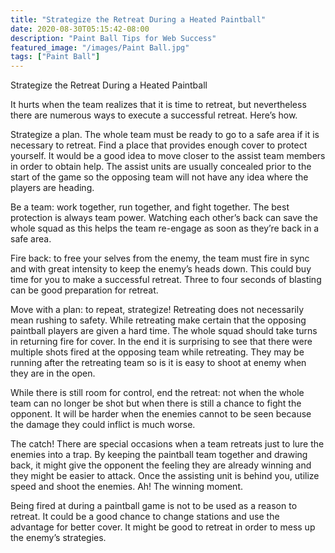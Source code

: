 ```yaml
---
title: "Strategize the Retreat During a Heated Paintball"
date: 2020-08-30T05:15:42-08:00
description: "Paint Ball Tips for Web Success"
featured_image: "/images/Paint Ball.jpg"
tags: ["Paint Ball"]
---
```


Strategize the Retreat During a Heated Paintball

It hurts when the team realizes that it is time to retreat, but nevertheless there are numerous ways to execute a successful retreat. Here’s how.

Strategize a plan.  The whole team must be ready to go to a safe area if it is necessary to retreat.  Find a place that provides enough cover to protect  yourself.  It would be a good idea to move closer to the assist team members in order to obtain help.  The assist units are usually concealed prior to the start of the game so the opposing team will not have any idea where the players are heading.

Be a team: work together, run together, and fight together.  The best protection is always team power.  Watching each other’s back can save the whole squad as this helps the team re-engage as soon as they’re back in a safe area.

Fire back: to free your selves from the enemy, the team must fire in sync and with great intensity to keep the enemy’s heads down.  This could buy time for you to make a successful retreat.  Three to four seconds of blasting can be good preparation for retreat.

Move with a plan:  to repeat, strategize!  Retreating does not necessarily mean rushing to safety.  While retreating make certain that the opposing paintball players are given a hard time.  The whole squad should take turns in returning fire for cover.  In the end it is surprising to see that there were multiple shots fired at the opposing team while retreating.  They may be running after the retreating team so is it is easy to shoot at enemy when they are in the open.

While there is still room for control, end the retreat: not when the whole team can no longer be shot but when there is still a chance to fight the opponent.  It will be harder when the enemies cannot to be seen because the damage they could inflict is much worse.

The catch!  There are special occasions when a team retreats just to lure the enemies into a trap.  By keeping the paintball team together and drawing back, it might give the opponent the feeling they are already winning and they might be easier to attack.  Once the assisting unit is behind you, utilize speed and shoot the enemies. Ah! The winning moment. 

Being fired at during a paintball game is not to be used as a reason to retreat.  It could be a good chance to change stations and use the advantage for better cover.  It might be good to retreat in order to mess up the enemy’s strategies.






